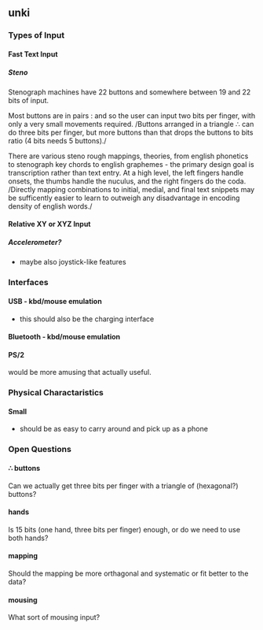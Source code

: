 ## unki

### Types of Input
#### Fast Text Input

##### Steno
Stenograph machines have 22 buttons and somewhere between 19 and 22 bits of input.

Most buttons are in pairs : and so the user can input two bits per finger, with only a very small movements required.
/Buttons arranged in a triangle ∴ can do three bits per finger, but more buttons than that drops the buttons to bits ratio (4 bits needs 5 buttons)./

There are various steno rough mappings, theories, from english phonetics to stenograph key chords to english graphemes - the primary design goal is transcription rather than text entry.
At a high level, the left fingers handle onsets, the thumbs handle the nuculus, and the right fingers do the coda.
/Directly mapping combinations to initial, medial, and final text snippets may be sufficently easier to learn to outweigh any disadvantage in encoding density of english words./

#### Relative XY or XYZ Input
##### Accelerometer?
* maybe also joystick-like features

### Interfaces
#### USB - kbd/mouse emulation
* this should also be the charging interface

#### Bluetooth - kbd/mouse emulation

#### PS/2
would be more amusing that actually useful.

### Physical Charactaristics
#### Small
* should be as easy to carry around and pick up as a phone

### Open Questions

#### ∴ buttons

Can we actually get three bits per finger with a triangle of (hexagonal?) buttons?

#### hands

Is 15 bits (one hand, three bits per finger) enough, or do we need to use both hands?

#### mapping

Should the mapping be more orthagonal and systematic or fit better to the data?

#### mousing

What sort of mousing input?
